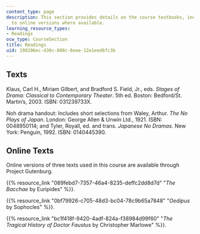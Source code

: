 ```yaml
---
content_type: page
description: This section provides details on the course textbooks, including links
  to online versions where available.
learning_resource_types:
- Readings
ocw_type: CourseSection
title: Readings
uid: 198206ec-d30c-808c-6eee-12e1eed6fc3b
---
```


Texts
-----

Klaus, Carl H., Miriam Gilbert, and Bradford S. Field, Jr., eds. _Stages of Drama: Classical to Contemporary Theater_. 5th ed. Boston: Bedford/St. Martin’s, 2003. ISBN: 031239733X.

Noh drama handout: Includes short selections from Waley, Arthur. _The No Plays of Japan_. London: George Allen & Unwin Ltd., 1921. ISBN: 0048950114; and Tyler, Royall, ed. and trans. _Japanese No Dramas_. New York: Penguin, 1992. ISBN: 0140445390.

Online Texts
------------

Online versions of three texts used in this course are available through Project Gutenburg.

{{% resource_link "089febd7-7357-46a4-8235-deffc2dd8d7d" "_The Bacchae_ by Euripides" %}}.

{{% resource_link "0bf79926-c705-48d3-bc04-78c9b65a7848" "_Oedipus_ by Sophocles" %}}.

{{% resource_link "bc1f418f-9420-4adf-824a-f38984d99f60" "_The Tragical History of Doctor Faustus_ by Christopher Marlowe" %}}.